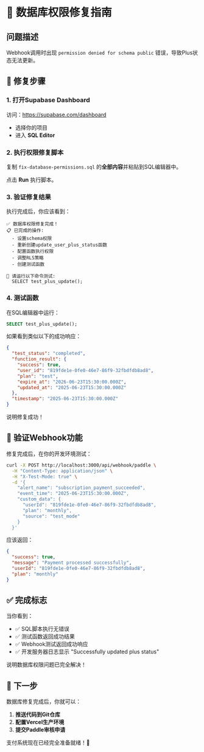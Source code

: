 # 🔧 数据库权限修复指南

## 问题描述
Webhook调用时出现 `permission denied for schema public` 错误，导致Plus状态无法更新。

## 🚀 修复步骤

### 1. 打开Supabase Dashboard
访问：https://supabase.com/dashboard
- 选择你的项目
- 进入 **SQL Editor**

### 2. 执行权限修复脚本
复制 `fix-database-permissions.sql` 的**全部内容**并粘贴到SQL编辑器中。

点击 **Run** 执行脚本。

### 3. 验证修复结果
执行完成后，你应该看到：
```
✅ 数据库权限修复完成！
📋 已完成的操作:
  - 设置schema权限
  - 重新创建update_user_plus_status函数
  - 配置函数执行权限
  - 调整RLS策略
  - 创建测试函数

🧪 请运行以下命令测试:
  SELECT test_plus_update();
```

### 4. 测试函数
在SQL编辑器中运行：
```sql
SELECT test_plus_update();
```

如果看到类似以下的成功响应：
```json
{
  "test_status": "completed",
  "function_result": {
    "success": true,
    "user_id": "819fde1e-0fe0-46e7-86f9-32fbdfdb8ad8",
    "plan": "test",
    "expire_at": "2026-06-23T15:30:00.000Z",
    "updated_at": "2025-06-23T15:30:00.000Z"
  },
  "timestamp": "2025-06-23T15:30:00.000Z"
}
```

说明修复成功！

## 🧪 验证Webhook功能

修复完成后，在你的开发环境测试：

```bash
curl -X POST http://localhost:3000/api/webhook/paddle \
  -H "Content-Type: application/json" \
  -H "X-Test-Mode: true" \
  -d '{
    "alert_name": "subscription_payment_succeeded",
    "event_time": "2025-06-23T15:30:00.000Z",
    "custom_data": {
      "userId": "819fde1e-0fe0-46e7-86f9-32fbdfdb8ad8",
      "plan": "monthly",
      "source": "test_mode"
    }
  }'
```

应该返回：
```json
{
  "success": true,
  "message": "Payment processed successfully",
  "userId": "819fde1e-0fe0-46e7-86f9-32fbdfdb8ad8",
  "plan": "monthly"
}
```

## ✅ 完成标志

当你看到：
- ✅ SQL脚本执行无错误
- ✅ 测试函数返回成功结果
- ✅ Webhook测试返回成功响应
- ✅ 开发服务器日志显示 "Successfully updated plus status"

说明数据库权限问题已完全解决！

## 🚀 下一步

数据库修复完成后，你就可以：
1. **推送代码到Git仓库**
2. **配置Vercel生产环境**
3. **提交Paddle审核申请**

支付系统现在已经完全准备就绪！🎉